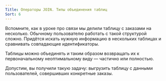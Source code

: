 ```yaml
---
Title: Операторы JOIN. Типы объединения таблиц
Sort: 6
---
```


Вспомните, как в уроке про связи мы делили таблицу с заказами на несколько. Обычному пользователю работать с такой структурой сложно. Придётся искать нужную информацию в нескольких таблицах и сравнивать совпадающие идентификаторы. 

Таблицы можно объединять и таким образом возвращать их к первоначальному неоптимальному виду — частично или полностью.

Допустим, вы получили такую задачу: выгрузить таблицу с данными пользователей, совершивших конкретные заказы.